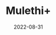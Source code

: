 ---
title: 'Mulethi+'
date: '2022-08-31' 
metatag: '' 
inventory: '0' 
draft: false 
# meta description 
shortDescripton: ''
description: 'Herb'
longdescription: ''
featured: True
# product Price
price: '30.0'
# Product Short Description
shortDescription: ''
productID: 'E38AF891-1129-ED11-9968-005056B3A416'
type: 'products'
category: 'Herb' 
thumnailproduct: 'https://aminsaddiquidawakhana.eralive.net/images/products/E38AF891-1129-ED11-9968-005056B3A4161.png' 
images:
  - image: 'images/products/E38AF891-1129-ED11-9968-005056B3A4161.png'  
Variants:
---